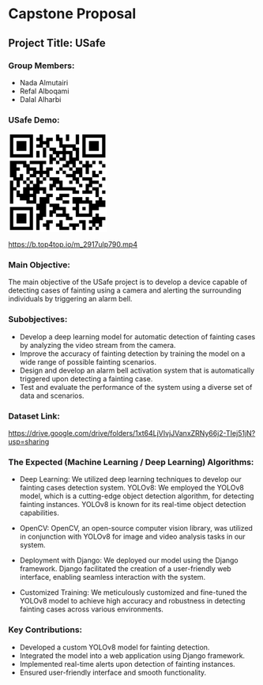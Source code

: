 # Capstone Proposal

## Project Title: USafe 

### Group Members:

- Nada Almutairi
- Refal Alboqami
- Dalal Alharbi

### USafe Demo:

<img  src="Demo.PNG" hight=200 width=200  >

https://b.top4top.io/m_2917ulp790.mp4

### Main Objective:

The main objective of the USafe project is to develop a device capable of detecting cases of fainting using a camera and alerting the surrounding individuals by triggering an alarm bell.

### Subobjectives:

- Develop a deep learning model for automatic detection of fainting cases by analyzing the video stream from the camera.
- Improve the accuracy of fainting detection by training the model on a wide range of possible fainting scenarios.
- Design and develop an alarm bell activation system that is automatically triggered upon detecting a fainting case.
- Test and evaluate the performance of the system using a diverse set of data and scenarios.


### Dataset Link:

https://drive.google.com/drive/folders/1xt64LjVIvjJVanxZRNy66j2-TIej51jN?usp=sharing


### The Expected (Machine Learning / Deep Learning) Algorithms:

- Deep Learning: We utilized deep learning techniques to develop our fainting cases detection system.
YOLOv8: We employed the YOLOv8 model, which is a cutting-edge object detection algorithm, for detecting fainting instances. YOLOv8 is known for its real-time object detection capabilities.

- OpenCV: OpenCV, an open-source computer vision library, was utilized in conjunction with YOLOv8 for image and video analysis tasks in our system.

- Deployment with Django: We deployed our model using the Django framework. Django facilitated the creation of a user-friendly web interface, enabling seamless interaction with the system.

- Customized Training: We meticulously customized and fine-tuned the YOLOv8 model to achieve high accuracy and robustness in detecting fainting cases across various environments.

### Key Contributions:
-	Developed a custom YOLOv8 model for fainting detection.
-	Integrated the model into a web application using Django framework.
-	Implemented real-time alerts upon detection of fainting instances.
-	Ensured user-friendly interface and smooth functionality.

